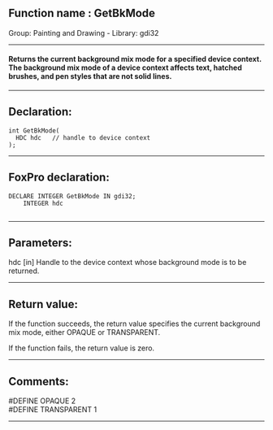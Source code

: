 
## Function name : GetBkMode
Group: Painting and Drawing - Library: gdi32    
***  


#### Returns the current background mix mode for a specified device context. The background mix mode of a device context affects text, hatched brushes, and pen styles that are not solid lines.
***  


## Declaration:
```foxpro  
int GetBkMode(
  HDC hdc   // handle to device context
);  
```  
***  


## FoxPro declaration:
```foxpro  
DECLARE INTEGER GetBkMode IN gdi32;
	INTEGER hdc
  
```  
***  


## Parameters:
hdc 
[in] Handle to the device context whose background mode is to be returned.   
***  


## Return value:
If the function succeeds, the return value specifies the current background mix mode, either OPAQUE or TRANSPARENT. 

If the function fails, the return value is zero. 
  
***  


## Comments:
#DEFINE OPAQUE       2  
#DEFINE TRANSPARENT  1  
  
***  

